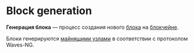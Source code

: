 # Block generation

**Генерация блока** — процесс создания нового [блока](/blockchain/block.md) на [блокчейне](/blockchain/blockchain.md).

Блоки генерируются [майнящими узлами](/blockchain/mining/mining-node.md) в соответствии с протоколом Waves-NG.
